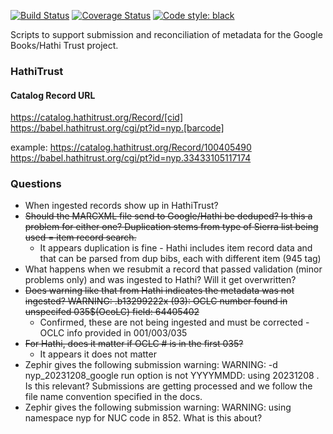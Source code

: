 [![Build Status](https://github.com/BookOps-CAT/google-books/actions/workflows/unit-tests.yaml/badge.svg?branch=main)](https://github.com/BookOps-CAT/google-books/actions) [![Coverage Status](https://coveralls.io/repos/github/BookOps-CAT/google-books/badge.svg?branch=main)](https://coveralls.io/github/BookOps-CAT/google-books?branch=main) [![Code style: black](https://img.shields.io/badge/code%20style-black-000000.svg)](https://github.com/psf/black)

Scripts to support submission and reconciliation of metadata for the Google Books/Hathi Trust project.

### HathiTrust
#### Catalog Record URL
https://catalog.hathitrust.org/Record/[cid]
https://babel.hathitrust.org/cgi/pt?id=nyp.[barcode]

example:
https://catalog.hathitrust.org/Record/100405490
https://babel.hathitrust.org/cgi/pt?id=nyp.33433105117174


### Questions
+ When ingested records show up in HathiTrust?
+ ~~Should the MARCXML file send to Google/Hathi be deduped? Is this a problem for either one? Duplication stems from type of Sierra list being used = item record search.~~
  + It appears duplication is fine - Hathi includes item record data and that can be parsed from dup bibs, each with different item (945 tag)
+ What happens when we resubmit a record that passed validation (minor problems only) and was ingested to Hathi? Will it get overwritten?
+ ~~Does warning like that from Hathi indicates the metadata was not ingested? WARNING: .b13299222x (93): OCLC number found in unspecifed 035$(OcoLC) field: 64405402~~
  + Confirmed, these are not being ingested and must be corrected - OCLC info provided in 001/003/035
+ ~~For Hathi, does it matter if OCLC # is in the first 035?~~
  + It appears it does not matter
+ Zephir gives the following submission warning: WARNING: -d nyp_20231208_google run option is not YYYYMMDD: using 20231208 . Is this relevant? Submissions are getting processed and we follow the file name convention specified in the docs.
+ Zephir gives the following submission warning: WARNING: using namespace nyp for NUC code in 852. What is this about?